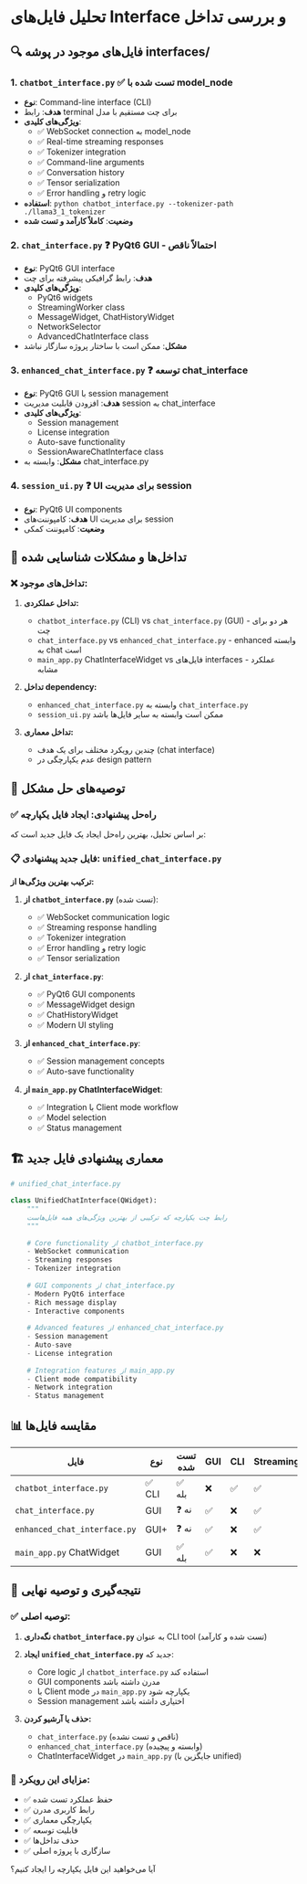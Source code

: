 # تحلیل فایل‌های Interface و بررسی تداخل

## 🔍 فایل‌های موجود در پوشه interfaces/

### 1. `chatbot_interface.py` ✅ **تست شده با model_node**
- **نوع**: Command-line interface (CLI)
- **هدف**: رابط terminal برای چت مستقیم با مدل
- **ویژگی‌های کلیدی**:
  - ✅ WebSocket connection به model_node
  - ✅ Real-time streaming responses
  - ✅ Tokenizer integration
  - ✅ Command-line arguments
  - ✅ Conversation history
  - ✅ Tensor serialization
  - ✅ Error handling و retry logic
- **استفاده**: `python chatbot_interface.py --tokenizer-path ./llama3_1_tokenizer`
- **وضعیت**: **کاملاً کارآمد و تست شده**

### 2. `chat_interface.py` ❓ **PyQt6 GUI - احتمالاً ناقص**
- **نوع**: PyQt6 GUI interface
- **هدف**: رابط گرافیکی پیشرفته برای چت
- **ویژگی‌های کلیدی**:
  - PyQt6 widgets
  - StreamingWorker class
  - MessageWidget, ChatHistoryWidget
  - NetworkSelector
  - AdvancedChatInterface class
- **مشکل**: ممکن است با ساختار پروژه سازگار نباشد

### 3. `enhanced_chat_interface.py` ❓ **توسعه chat_interface**
- **نوع**: PyQt6 GUI با session management
- **هدف**: افزودن قابلیت مدیریت session به chat_interface
- **ویژگی‌های کلیدی**:
  - Session management
  - License integration
  - Auto-save functionality
  - SessionAwareChatInterface class
- **مشکل**: وابسته به chat_interface.py

### 4. `session_ui.py` ❓ **UI برای مدیریت session**
- **نوع**: PyQt6 UI components
- **هدف**: کامپوننت‌های UI برای مدیریت session
- **وضعیت**: کامپوننت کمکی

## 🚨 **تداخل‌ها و مشکلات شناسایی شده**

### ❌ **تداخل‌های موجود:**

1. **تداخل عملکردی:**
   - `chatbot_interface.py` (CLI) vs `chat_interface.py` (GUI) - هر دو برای چت
   - `chat_interface.py` vs `enhanced_chat_interface.py` - enhanced وابسته به chat است
   - `main_app.py` ChatInterfaceWidget vs فایل‌های interfaces - عملکرد مشابه

2. **تداخل dependency:**
   - `enhanced_chat_interface.py` وابسته به `chat_interface.py`
   - `session_ui.py` ممکن است وابسته به سایر فایل‌ها باشد

3. **تداخل معماری:**
   - چندین رویکرد مختلف برای یک هدف (chat interface)
   - عدم یکپارچگی در design pattern

## 🎯 **توصیه‌های حل مشکل**

### ✅ **راه‌حل پیشنهادی: ایجاد فایل یکپارچه**

بر اساس تحلیل، بهترین راه‌حل ایجاد یک فایل جدید است که:

### 📋 **فایل جدید پیشنهادی: `unified_chat_interface.py`**

**ترکیب بهترین ویژگی‌ها از:**

1. **از `chatbot_interface.py`** (تست شده):
   - ✅ WebSocket communication logic
   - ✅ Streaming response handling
   - ✅ Tokenizer integration
   - ✅ Error handling و retry logic
   - ✅ Tensor serialization

2. **از `chat_interface.py`**:
   - ✅ PyQt6 GUI components
   - ✅ MessageWidget design
   - ✅ ChatHistoryWidget
   - ✅ Modern UI styling

3. **از `enhanced_chat_interface.py`**:
   - ✅ Session management concepts
   - ✅ Auto-save functionality

4. **از `main_app.py` ChatInterfaceWidget**:
   - ✅ Integration با Client mode workflow
   - ✅ Model selection
   - ✅ Status management

## 🏗️ **معماری پیشنهادی فایل جدید**

```python
# unified_chat_interface.py

class UnifiedChatInterface(QWidget):
    """
    رابط چت یکپارچه که ترکیبی از بهترین ویژگی‌های همه فایل‌هاست
    """
    
    # Core functionality از chatbot_interface.py
    - WebSocket communication
    - Streaming responses
    - Tokenizer integration
    
    # GUI components از chat_interface.py
    - Modern PyQt6 interface
    - Rich message display
    - Interactive components
    
    # Advanced features از enhanced_chat_interface.py
    - Session management
    - Auto-save
    - License integration
    
    # Integration features از main_app.py
    - Client mode compatibility
    - Network integration
    - Status management
```

## 📊 **مقایسه فایل‌ها**

| فایل | نوع | تست شده | GUI | CLI | Streaming | Session | Network |
|------|-----|----------|-----|-----|-----------|---------|---------|
| `chatbot_interface.py` | ✅ CLI | ✅ بله | ❌ | ✅ | ✅ | ❌ | ✅ |
| `chat_interface.py` | GUI | ❓ نه | ✅ | ❌ | ✅ | ❌ | ✅ |
| `enhanced_chat_interface.py` | GUI+ | ❓ نه | ✅ | ❌ | ✅ | ✅ | ✅ |
| `main_app.py` ChatWidget | GUI | ✅ بله | ✅ | ❌ | ❌ | ❌ | ✅ |

## 🎯 **نتیجه‌گیری و توصیه نهایی**

### ✅ **توصیه اصلی:**

1. **نگه‌داری `chatbot_interface.py`** به عنوان CLI tool (تست شده و کارآمد)

2. **ایجاد `unified_chat_interface.py`** جدید که:
   - Core logic از `chatbot_interface.py` استفاده کند
   - GUI components مدرن داشته باشد
   - با Client mode در `main_app.py` یکپارچه شود
   - Session management اختیاری داشته باشد

3. **حذف یا آرشیو کردن:**
   - `chat_interface.py` (ناقص و تست نشده)
   - `enhanced_chat_interface.py` (وابسته و پیچیده)
   - ChatInterfaceWidget در `main_app.py` (جایگزین با unified)

### 🚀 **مزایای این رویکرد:**

- ✅ حفظ عملکرد تست شده
- ✅ رابط کاربری مدرن
- ✅ یکپارچگی معماری
- ✅ قابلیت توسعه
- ✅ حذف تداخل‌ها
- ✅ سازگاری با پروژه اصلی

آیا می‌خواهید این فایل یکپارچه را ایجاد کنیم؟